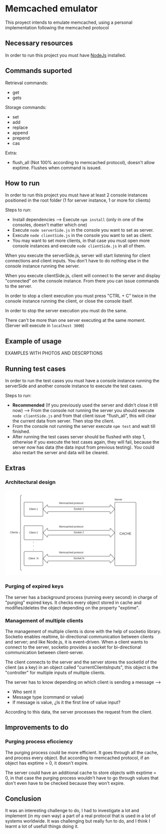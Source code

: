 # Memcached emulator

This proyect intends to emulate memcached, using a personal implementation following the memcached protocol

## Necessary resources

In order to run this project you must have [NodeJs](https://nodejs.org/es/download/) installed.

## Commands suported

Retrieval commands:
* get
* gets

Storage commands:
* set
* add
* replace
* append
* prepend
* cas

Extra:

* flush_all (Not 100% according to memcached protocol), doesn't allow exptime. Flushes when command is issued.

## How to run

In order to run this project you must have at least 2 console instances positioned in the root folder (1 for server instance, 1 or more for clients)

Steps to run:

* Install dependencies --> Execute `npm install` (only in one of the consoles, doesn't matter which one)
* Execute `node serverSide.js` in the console you want to set as server.
* Execute `node clientSide.js` in the console you want to set as client.
* You may want to set more clients, in that case you must open more console instances and execute `node clientSide.js` in all of them.

When you execute the serverSide.js, server will start listening for client connections and client inputs. You don't have to do nothing else in the console instance running the server.

When you execute clientSide.js, client will connect to the server and display "connected" on the console instance. From there you can issue commands to the server.

In order to stop a client execution you must press "CTRL + C" twice in the console instance running the client, or close the console itself.

In order to stop the server execution you must do the same.

There can't be more than one server executing at the same moment.
(Server will execute in `localhost 3000`)

## Example of usage

EXAMPLES WITH PHOTOS AND DESCRPTIONS

## Running test cases

In order to run the test cases you must have a console instance running the serverSide and another console instance to execute the test cases.

Steps to run:

* **Recommended** (If you previously used the server and didn't close it till now) --> From the console not running the server you should execute `node clientSide.js` and from that client issue "flush_all", this will clear the current data from server. Then stop the client.
* From the console not running the server execute `npm test` and wait till finished.
* After running the test cases server should be flushed with step 1, otherwise if you execute the test cases again, they will fail, because the server now has data (the data input from previous testing). You could also restart the server and data will be cleared.

## Extras

### Architectural design

![This is a alt text.](/Diagram.png "This is a diagram image.")

### Purging of expired keys

The server has a background process (running every second) in charge of "purging" expired keys. 
It checks every object stored in cache and modifies/deletes the object depending on the property "exptime".

### Management of multiple clients

The management of multiple clients is done with the help of socketio library.
Socketio enables realtime, bi-directional communication between clients and server; and like Node.js, it is event-driven.
When a client wants to connect to the server, socketio provides a socket for bi-directional communication between client-server. 

The client connects to the server and the server stores the socketId of the client (as a key) in an object called "currentClientsInputs", this object is the "controller" for multiple inputs of multiple clients.

The server has to know depending on which client is sending a message --> 

* Who sent it
* Message type (command or value)
* If message is value, ¿Is it the first line of value input?

According to this data, the server processes the request from the client.

## Improvements to do

### Purging process eficciency

The purging process could be more efficient. It goes through all the cache, and process every object.
But according to memcached protocol, if an object has exptime = 0, it doesn't expire.

The server could have an additional cache to store objects with exptime = 0, in that case the purging process wouldn't have to go through values that don't even have to be checked because they won't expire.

## Conclusion

It was an interesting challenge to do, I had to investigate a lot and implement (in my own way) a part of a real protocol that is used in a lot of systems worldwide.
It was challenging but really fun to do, and I think I learnt a lot of usefull things doing it.

